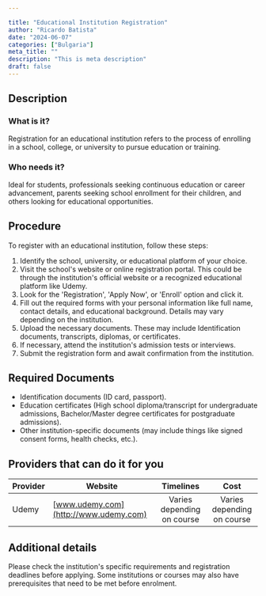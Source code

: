 ```yaml
---

title: "Educational Institution Registration"
author: "Ricardo Batista"
date: "2024-06-07"
categories: ["Bulgaria"]
meta_title: ""
description: "This is meta description"
draft: false
---
```


## Description
### What is it?
Registration for an educational institution refers to the process of enrolling in a school, college, or university to pursue education or training.

### Who needs it?
Ideal for students, professionals seeking continuous education or career advancement, parents seeking school enrollment for their children, and others looking for educational opportunities.

## Procedure
To register with an educational institution, follow these steps:

1. Identify the school, university, or educational platform of your choice.
2. Visit the school's website or online registration portal. This could be through the institution's official website or a recognized educational platform like Udemy.
3. Look for the 'Registration', 'Apply Now', or 'Enroll' option and click it.
4. Fill out the required forms with your personal information like full name, contact details, and educational background. Details may vary depending on the institution.
5. Upload the necessary documents. These may include Identification documents, transcripts, diplomas, or certificates.
6. If necessary, attend the institution's admission tests or interviews.
7. Submit the registration form and await confirmation from the institution.

## Required Documents
* Identification documents (ID card, passport).
* Education certificates (High school diploma/transcript for undergraduate admissions, Bachelor/Master degree certificates for postgraduate admissions).
* Other institution-specific documents (may include things like signed consent forms, health checks, etc.).

## Providers that can do it for you

| Provider        |     Website     |     Timelines    |       Cost      |
| --------------- | --------------- |  :-------------: | :-------------: |
| Udemy           |  [www.udemy.com](http://www.udemy.com)   |      Varies depending on course      |        Varies depending on course       |

## Additional details
Please check the institution's specific requirements and registration deadlines before applying. Some institutions or courses may also have prerequisites that need to be met before enrolment.